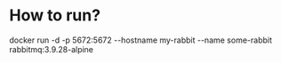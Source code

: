 # How to run?

docker run -d -p 5672:5672 --hostname my-rabbit --name some-rabbit rabbitmq:3.9.28-alpine

